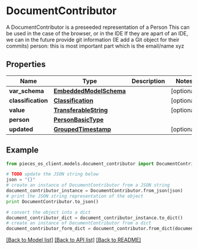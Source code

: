# DocumentContributor

A DocumentContributor is a preseeded representation of a Person  This can be used in the case of the browser, or in the IDE  If they are apart of an IDE, we can in the future provide git information (IE add a Git object for their commits)  person: this is most important part which is the email/name xyz

## Properties
Name | Type | Description | Notes
------------ | ------------- | ------------- | -------------
**var_schema** | [**EmbeddedModelSchema**](EmbeddedModelSchema.md) |  | [optional] 
**classification** | [**Classification**](Classification.md) |  | [optional] 
**value** | [**TransferableString**](TransferableString.md) |  | [optional] 
**person** | [**PersonBasicType**](PersonBasicType.md) |  | 
**updated** | [**GroupedTimestamp**](GroupedTimestamp.md) |  | [optional] 

## Example

```python
from pieces_os_client.models.document_contributor import DocumentContributor

# TODO update the JSON string below
json = "{}"
# create an instance of DocumentContributor from a JSON string
document_contributor_instance = DocumentContributor.from_json(json)
# print the JSON string representation of the object
print DocumentContributor.to_json()

# convert the object into a dict
document_contributor_dict = document_contributor_instance.to_dict()
# create an instance of DocumentContributor from a dict
document_contributor_form_dict = document_contributor.from_dict(document_contributor_dict)
```
[[Back to Model list]](../README.md#documentation-for-models) [[Back to API list]](../README.md#documentation-for-api-endpoints) [[Back to README]](../README.md)


